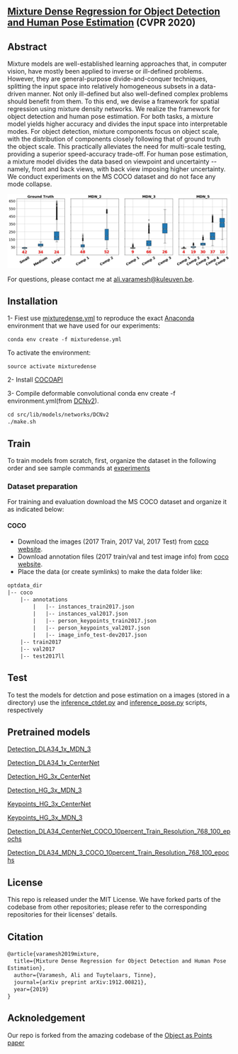 
## [Mixture Dense Regression for Object Detection and Human Pose Estimation](https://arxiv.org/abs/1912.00821) (CVPR 2020)

## Abstract 

Mixture models are well-established learning approaches that, in computer vision, have mostly been applied to inverse or ill-defined problems. However, they are general-purpose divide-and-conquer techniques, splitting the input space into relatively homogeneous subsets in a data-driven manner. Not only ill-defined but also well-defined complex problems should benefit from them. To this end, we devise a framework for spatial regression using mixture density networks. We realize the framework for object detection and human pose estimation. For both tasks, a mixture model yields higher accuracy and divides the input space into interpretable modes. For object detection, mixture components focus on object scale, with the distribution of components closely following that of ground truth the object scale. This practically alleviates the need for multi-scale testing, providing a superior speed-accuracy trade-off. For human pose estimation, a mixture model divides the data based on viewpoint and uncertainty -- namely, front and back views, with back view imposing higher uncertainty. We conduct experiments on the MS COCO dataset and do not face any mode collapse. 


![Distribution of components compared to the ground-truth distribution of object scale](comp_area_vis.jpg)


For questions, please contact me at [ali.varamesh@kuleuven.be](ali.varamesh@kuleuven.be).

## Installation
1- Fiest use [mixturedense.yml](mixturedense.yml) to reproduce the exact [Anaconda](https://www.anaconda.com/download) environment that we have used for our experiments:
  ~~~
  conda env create -f mixturedense.yml
  ~~~
  To activate the environment:
  ~~~
  source activate mixturedense
  ~~~

2- Install [COCOAPI](https://github.com/cocodataset/cocoapi)

3- Compile deformable convolutional conda env create -f environment.yml(from [DCNv2](https://github.com/CharlesShang/DCNv2.git)).
  ~~~  
  cd src/lib/models/networks/DCNv2
  ./make.sh
  ~~~
 
## Train
To train models from scratch, first, organize the dataset in the following order and see sample commands at [experiments](experiments)

### Dataset preparation
For training and evaluation download the MS COCO dataset and organize it as indicated below:

#### COCO
- Download the images (2017 Train, 2017 Val, 2017 Test) from [coco website](http://cocodataset.org/#download).
- Download annotation files (2017 train/val and test image info) from [coco website](http://cocodataset.org/#download). 
- Place the data (or create symlinks) to make the data folder like:

~~~
optdata_dir
|-- coco
    |-- annotations
        |   |-- instances_train2017.json
        |   |-- instances_val2017.json
        |   |-- person_keypoints_train2017.json
        |   |-- person_keypoints_val2017.json
        |   |-- image_info_test-dev2017.json
    |-- train2017
    |-- val2017
    |-- test2017ll 
~~~

## Test
To test the models for detction and pose estimation on a images (stored in a directory) use the [inference_ctdet.py](inference_ctdet.py) and [inference_pose.py](nference_pose.py) scripts, respectively

## Pretrained models

[Detection_DLA34_1x_MDN_3](https://drive.google.com/file/d/1Eo3frOmNSMgMdE_G6XNAKRj3q5cyxWzi/view?usp=sharing)

[Detection_DLA34_1x_CenterNet](https://drive.google.com/file/d/1MrJJbII8Kc1tqvnPGmYoeGXTtPECfIQB/view?usp=sharing)

[Detection_HG_3x_CenterNet](https://drive.google.com/file/d/1ilHteHqkNi8UoOBJM5rXQ5PpvbBTqqvr/view?usp=sharing)

[Detection_HG_3x_MDN_3](https://drive.google.com/file/d/1-b7u6SvM77G9hKJi77WKc0CiFLk-Vru1/view?usp=sharing)

[Keypoints_HG_3x_CenterNet](https://drive.google.com/file/d/1CbuU9QGsdwG-F8r8Ij-pSS2gKYDOilv_/view?usp=sharing)

[Keypoints_HG_3x_MDN_3](https://drive.google.com/file/d/15e0HJbT-P0tGQnEjs-rOv1K9jKs0o-mg/view?usp=sharing)

[Detection_DLA34_CenterNet_COCO_10percent_Train_Resolution_768_100_epochs](https://drive.google.com/file/d/1HcmKQRDzWfSbtYZJk6Y5zpojhw9IsBJ6/view?usp=sharing)

[Detection_DLA34_MDN_3_COCO_10percent_Train_Resolution_768_100_epochs](https://drive.google.com/file/d/1sNDCtNeEdgRyilThJ6_Bh7m4roTPMw2n/view?usp=sharing)


## License

This repo is released under the MIT License. We have forked parts of the codebase from other repositories; please refer to the corresponding repositories for their licenses' details.

## Citation

    @article{varamesh2019mixture,
      title={Mixture Dense Regression for Object Detection and Human Pose Estimation},
      author={Varamesh, Ali and Tuytelaars, Tinne},
      journal={arXiv preprint arXiv:1912.00821},
      year={2019}
    }
## Acknoledgement
Our repo is forked from the amazing codebase of the [Object as Points paper](https://github.com/xingyizhou/CenterNet)
